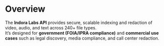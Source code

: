 # Overview

The **Indora Labs API** provides secure, scalable indexing and redaction of video, audio, and text across 240+ file types.  
It’s designed for **government (FOIA/IPRA compliance)** and **commercial use cases** such as legal discovery, media compliance, and call center redaction.
